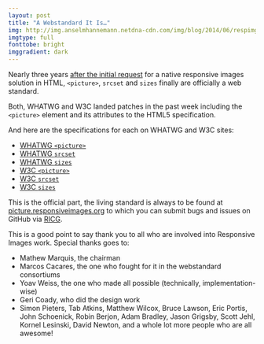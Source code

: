 ```yaml
---
layout: post
title: "A Webstandard It Is…"
img: http://img.anselmhannemann.netdna-cdn.com/img/blog/2014/06/respimg-a-standard-1.jpg
imgtype: full
fonttobe: bright
imggradient: dark
---
```


Nearly three years [after the initial request](http://lists.whatwg.org/htdig.cgi/whatwg-whatwg.org/2011-August/032977.html) for a native responsive images solution in HTML, `<picture>`, `srcset` and `sizes` finally are officially a web standard.

Both, WHATWG and W3C landed patches in the past week including the `<picture>` element and its attributes to the HTML5 specification.

And here are the specifications for each on WHATWG and W3C sites:

- [WHATWG `<picture>`](http://www.whatwg.org/specs/web-apps/current-work/multipage/edits.html#the-picture-element)
- [WHATWG `srcset`](http://www.whatwg.org/specs/web-apps/current-work/multipage/edits.html#attr-img-srcset)
- [WHATWG `sizes`](http://www.whatwg.org/specs/web-apps/current-work/multipage/edits.html#attr-img-sizes)
- [W3C `<picture>`](http://www.w3.org/html/wg/drafts/html/master/embedded-content.html#the-picture-element)
- [W3C `srcset`](http://www.w3.org/html/wg/drafts/html/master/embedded-content.html#attr-picture-source-srcset)
- [W3C `sizes`](http://www.w3.org/html/wg/drafts/html/master/embedded-content.html#attr-picture-source-sizes)

This is the official part, the living standard is always to be found at [picture.responsiveimages.org](http://picture.responsiveimages.org/) to which you can submit bugs and issues on GitHub via [RICG](http://responsiveimages.org/).

This is a good point to say thank you to all who are involved into Responsive Images work. Special thanks goes to:

- Mathew Marquis, the chairman
- Marcos Cacares, the one who fought for it in the webstandard consortiums
- Yoav Weiss, the one who made all possible (technically, implementation-wise)
- Geri Coady, who did the design work
- Simon Pieters, Tab Atkins, Matthew Wilcox, Bruce Lawson, Eric Portis, John Schoenick, Robin Berjon, Adam Bradley, Jason Grigsby, Scott Jehl, Kornel Lesinski, David Newton, and a whole lot more people who are all awesome!

